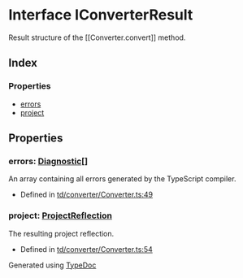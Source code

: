 # Interface IConverterResult
Result structure of the [[Converter.convert]] method.

## Index

### Properties
* [errors](td.converter.iconverterresult.md#errors)
* [project](td.converter.iconverterresult.md#project)

## Properties

### errors: [Diagnostic](ts.diagnostic.md)[]
An array containing all errors generated by the TypeScript compiler.
* Defined in [td/converter/Converter.ts:49](https://github.com/kimamula/typedoc/blob/HEAD/src/td/converter/Converter.ts#L49)


### project: [ProjectReflection](../classes/td.models.projectreflection.md)
The resulting project reflection.
* Defined in [td/converter/Converter.ts:54](https://github.com/kimamula/typedoc/blob/HEAD/src/td/converter/Converter.ts#L54)



Generated using [TypeDoc](http://typedoc.io)
